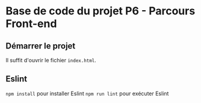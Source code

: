 # Base de code du projet P6 - Parcours Front-end

## Démarrer le projet

Il suffit d'ouvrir le fichier `index.html`.

## Eslint

`npm install` pour installer Eslint
`npm run lint` pour exécuter Eslint

